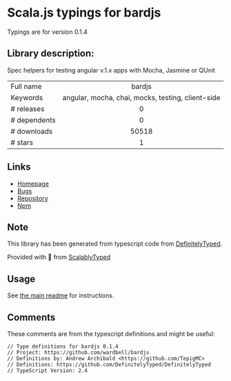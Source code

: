 
# Scala.js typings for bardjs

Typings are for version 0.1.4

## Library description:
Spec helpers for testing angular v.1.x apps with Mocha, Jasmine or QUnit

|                    |                 |
| ------------------ | :-------------: |
| Full name          | bardjs |
| Keywords           | angular, mocha, chai, mocks, testing, client-side |
| # releases         | 0 |
| # dependents       | 0 |
| # downloads        | 50518 |
| # stars            | 1 |

## Links
- [Homepage](https://github.com/wardbell/bardjs)
- [Bugs](https://github.com/wardbell/bardjs/issues)
- [Repository](https://github.com/wardbell/bardjs)
- [Npm](https://www.npmjs.com/package/bardjs)
    


## Note
This library has been generated from typescript code from [DefinitelyTyped](https://definitelytyped.org).

Provided with :purple_heart: from [ScalablyTyped](https://github.com/oyvindberg/ScalablyTyped)

## Usage
See [the main readme](../../readme.md) for instructions.

## Comments

These comments are from the typescript definitions and might be useful:
```
// Type definitions for bardjs 0.1.4
// Project: https://github.com/wardbell/bardjs
// Definitions by: Andrew Archibald <https://github.com/TepigMC>
// Definitions: https://github.com/DefinitelyTyped/DefinitelyTyped
// TypeScript Version: 2.4

```

